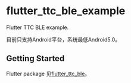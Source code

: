 # flutter_ttc_ble_example

Flutter TTC BLE example.

目前只支持Android平台，系统最低Android5.0。

## Getting Started

Flutter package 见[flutter_ttc_ble](https://pub.dev/packages/flutter_ttc_ble)。
